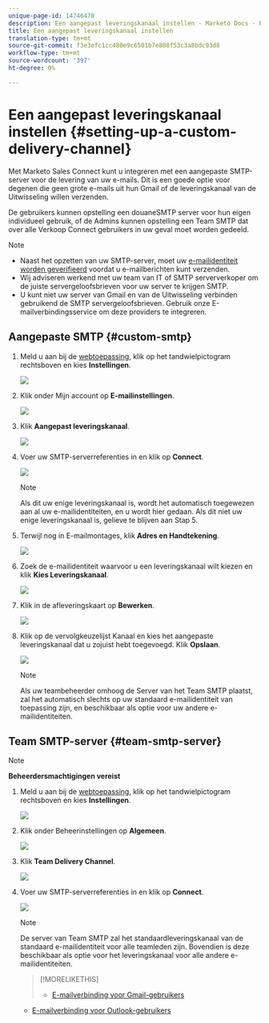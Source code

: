 ```yaml
---
unique-page-id: 14746470
description: Een aangepast leveringskanaal instellen - Marketo Docs - Productdocumentatie
title: Een aangepast leveringskanaal instellen
translation-type: tm+mt
source-git-commit: f3e3efc1cc480e9c6501b7e808f53c3a8bdc93d8
workflow-type: tm+mt
source-wordcount: '397'
ht-degree: 0%

---
```



# Een aangepast leveringskanaal instellen {#setting-up-a-custom-delivery-channel}

Met Marketo Sales Connect kunt u integreren met een aangepaste SMTP-server voor de levering van uw e-mails. Dit is een goede optie voor degenen die geen grote e-mails uit hun Gmail of de leveringskanaal van de Uitwisseling willen verzenden.

De gebruikers kunnen opstelling een douaneSMTP server voor hun eigen individueel gebruik, of de Admins kunnen opstelling een Team SMTP dat over alle Verkoop Connect gebruikers in uw geval moet worden gedeeld.

>[!NOTE]
>
>* Naast het opzetten van uw SMTP-server, moet uw [e-mailidentiteit worden geverifieerd](/help/marketo/product-docs/marketo-sales-connect/getting-started/email-settings/verify-your-email.md) voordat u e-mailberichten kunt verzenden.
>* Wij adviseren werkend met uw team van IT of SMTP serververkoper om de juiste servergeloofsbrieven voor uw server te krijgen SMTP.
>* U kunt niet uw server van Gmail en van de Uitwisseling verbinden gebruikend de SMTP servergeloofsbrieven. Gebruik onze E-mailverbindingsservice om deze providers te integreren.


## Aangepaste SMTP {#custom-smtp}

1. Meld u aan bij de [webtoepassing](https://toutapp.com/login), klik op het tandwielpictogram rechtsboven en kies **Instellingen**.

   ![](assets/setting-up-a-custom-delivery-channel-1.png)

1. Klik onder Mijn account op **E-mailinstellingen**.

   ![](assets/setting-up-a-custom-delivery-channel-2.png)

1. Klik **Aangepast leveringskanaal**.

   ![](assets/setting-up-a-custom-delivery-channel-3.png)

1. Voer uw SMTP-serverreferenties in en klik op **Connect**.

   ![](assets/setting-up-a-custom-delivery-channel-4.png)

   >[!NOTE]
   >
   >Als dit uw enige leveringskanaal is, wordt het automatisch toegewezen aan al uw e-mailidentiteiten, en u wordt hier gedaan. Als dit niet uw enige leveringskanaal is, gelieve te blijven aan Stap 5.

1. Terwijl nog in E-mailmontages, klik **Adres en Handtekening**.

   ![](assets/setting-up-a-custom-delivery-channel-5.png)

1. Zoek de e-mailidentiteit waarvoor u een leveringskanaal wilt kiezen en klik **Kies Leveringskanaal**.

   ![](assets/setting-up-a-custom-delivery-channel-6.png)

1. Klik in de afleveringskaart op **Bewerken**.

   ![](assets/setting-up-a-custom-delivery-channel-7.png)

1. Klik op de vervolgkeuzelijst Kanaal en kies het aangepaste leveringskanaal dat u zojuist hebt toegevoegd. Klik **Opslaan**.

   ![](assets/setting-up-a-custom-delivery-channel-8.png)

   >[!NOTE]
   >
   >Als uw teambeheerder omhoog de Server van het Team SMTP plaatst, zal het automatisch slechts op uw standaard e-mailidentiteit van toepassing zijn, en beschikbaar als optie voor uw andere e-mailidentiteiten.

## Team SMTP-server {#team-smtp-server}

>[!NOTE]
>
>**Beheerdersmachtigingen vereist**

1. Meld u aan bij de [webtoepassing](https://toutapp.com/login), klik op het tandwielpictogram rechtsboven en kies **Instellingen**.

   ![](assets/setting-up-a-custom-delivery-channel-9.png)

1. Klik onder Beheerinstellingen op **Algemeen**.

   ![](assets/setting-up-a-custom-delivery-channel-10.png)

1. Klik **Team Delivery Channel**.

   ![](assets/setting-up-a-custom-delivery-channel-11.png)

1. Voer uw SMTP-serverreferenties in en klik op **Connect**.

   ![](assets/setting-up-a-custom-delivery-channel-12.png)

   >[!NOTE]
   >
   >De server van Team SMTP zal het standaardleveringskanaal van de standaard e-mailidentiteit voor alle teamleden zijn. Bovendien is deze beschikbaar als optie voor het leveringskanaal voor alle andere e-mailidentiteiten.

   >[!MORELIKETHIS]
   >
   >* [E-mailverbinding voor Gmail-gebruikers](/help/marketo/product-docs/marketo-sales-connect/email-plugins/gmail/email-connection-for-gmail-users.md)
      >
      >
   * [E-mailverbinding voor Outlook-gebruikers](/help/marketo/product-docs/marketo-sales-connect/email-plugins/msc-for-outlook/email-connection-for-outlook-users.md)

